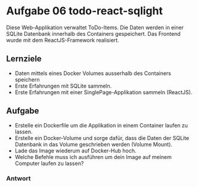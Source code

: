 # Aufgabe 06 todo-react-sqlight

Diese Web-Applikation verwaltet ToDo-Items. Die Daten werden in einer SQLite Datenbank innerhalb des Containers gespeichert.
Das Frontend wurde mit dem ReactJS-Framework realisiert.

## Lernziele
- Daten mittels eines Docker Volumes ausserhalb des Containers speichern
- Erste Erfahrungen mit SQLite sammeln.
- Erste Erfahrungen mit einer SinglePage-Applikation sammeln (ReactJS).

## Aufgabe
- Erstelle ein Dockerfile um die Applikation in einem Container laufen zu lassen.
- Erstelle ein Docker-Volume und sorge dafür, dass die Daten der SQLite Datenbank in das Volume geschrieben werden (Volume Mount).
- Lade das Image wiederum auf Docker-Hub hoch.
- Welche Befehle muss ich ausführen um dein Image auf meinem Computer laufen zu lassen?

### Antwort
